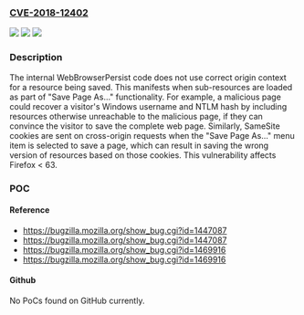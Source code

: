 ### [CVE-2018-12402](https://cve.mitre.org/cgi-bin/cvename.cgi?name=CVE-2018-12402)
![](https://img.shields.io/static/v1?label=Product&message=Firefox&color=blue)
![](https://img.shields.io/static/v1?label=Version&message=%3C%2063%20&color=brighgreen)
![](https://img.shields.io/static/v1?label=Vulnerability&message=WebBrowserPersist%20uses%20incorrect%20origin%20information&color=brighgreen)

### Description

The internal WebBrowserPersist code does not use correct origin context for a resource being saved. This manifests when sub-resources are loaded as part of "Save Page As..." functionality. For example, a malicious page could recover a visitor's Windows username and NTLM hash by including resources otherwise unreachable to the malicious page, if they can convince the visitor to save the complete web page. Similarly, SameSite cookies are sent on cross-origin requests when the "Save Page As..." menu item is selected to save a page, which can result in saving the wrong version of resources based on those cookies. This vulnerability affects Firefox < 63.

### POC

#### Reference
- https://bugzilla.mozilla.org/show_bug.cgi?id=1447087
- https://bugzilla.mozilla.org/show_bug.cgi?id=1447087
- https://bugzilla.mozilla.org/show_bug.cgi?id=1469916
- https://bugzilla.mozilla.org/show_bug.cgi?id=1469916

#### Github
No PoCs found on GitHub currently.

